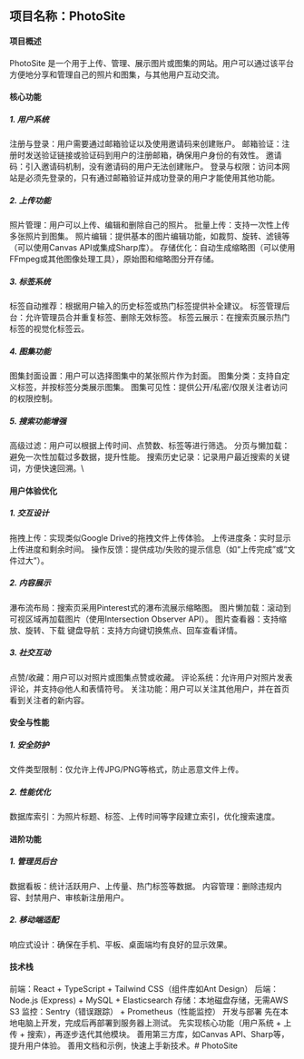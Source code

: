 ## 项目名称：PhotoSite
#### 项目概述
PhotoSite 是一个用于上传、管理、展示图片或图集的网站。用户可以通过该平台方便地分享和管理自己的照片和图集，与其他用户互动交流。

#### 核心功能
##### 1. 用户系统
注册与登录：用户需要通过邮箱验证以及使用邀请码来创建账户。
邮箱验证：注册时发送验证链接或验证码到用户的注册邮箱，确保用户身份的有效性。
邀请码：引入邀请码机制，没有邀请码的用户无法创建账户。
登录与权限：访问本网站是必须先登录的，只有通过邮箱验证并成功登录的用户才能使用其他功能。
##### 2. 上传功能
照片管理：用户可以上传、编辑和删除自己的照片。
批量上传：支持一次性上传多张照片到图集。
照片编辑：提供基本的图片编辑功能，如裁剪、旋转、滤镜等（可以使用Canvas API或集成Sharp库）。
存储优化：自动生成缩略图（可以使用FFmpeg或其他图像处理工具），原始图和缩略图分开存储。
##### 3. 标签系统
标签自动推荐：根据用户输入的历史标签或热门标签提供补全建议。
标签管理后台：允许管理员合并重复标签、删除无效标签。
标签云展示：在搜索页展示热门标签的视觉化标签云。
##### 4. 图集功能
图集封面设置：用户可以选择图集中的某张照片作为封面。
图集分类：支持自定义标签，并按标签分类展示图集。
图集可见性：提供公开/私密/仅限关注者访问的权限控制。
##### 5. 搜索功能增强
高级过滤：用户可以根据上传时间、点赞数、标签等进行筛选。
分页与懒加载：避免一次性加载过多数据，提升性能。
搜索历史记录：记录用户最近搜索的关键词，方便快速回溯。\

#### 用户体验优化
##### 1. 交互设计
拖拽上传：实现类似Google Drive的拖拽文件上传体验。
上传进度条：实时显示上传进度和剩余时间。
操作反馈：提供成功/失败的提示信息（如“上传完成”或“文件过大”）。
##### 2. 内容展示
瀑布流布局：搜索页采用Pinterest式的瀑布流展示缩略图。
图片懒加载：滚动到可视区域再加载图片（使用Intersection Observer API）。
图片查看器：支持缩放、旋转、下载
键盘导航：支持方向键切换焦点、回车查看详情。
##### 3. 社交互动
点赞/收藏：用户可以对照片或图集点赞或收藏。
评论系统：允许用户对照片发表评论，并支持@他人和表情符号。
关注功能：用户可以关注其他用户，并在首页看到关注者的新内容。

#### 安全与性能
##### 1. 安全防护
文件类型限制：仅允许上传JPG/PNG等格式，防止恶意文件上传。
##### 2. 性能优化
数据库索引：为照片标题、标签、上传时间等字段建立索引，优化搜索速度。

#### 进阶功能
##### 1. 管理员后台
数据看板：统计活跃用户、上传量、热门标签等数据。
内容管理：删除违规内容、封禁用户、审核新注册用户。
##### 2. 移动端适配
响应式设计：确保在手机、平板、桌面端均有良好的显示效果。

#### 技术栈
前端：React + TypeScript + Tailwind CSS（组件库如Ant Design）
后端：Node.js (Express) + MySQL + Elasticsearch
存储：本地磁盘存储，无需AWS S3
监控：Sentry（错误跟踪） + Prometheus（性能监控）
开发与部署
先在本地电脑上开发，完成后再部署到服务器上测试。
先实现核心功能（用户系统 + 上传 + 搜索），再逐步迭代其他模块。
善用第三方库，如Canvas API、Sharp等，提升用户体验。
善用文档和示例，快速上手新技术。#   P h o t o S i t e  
 